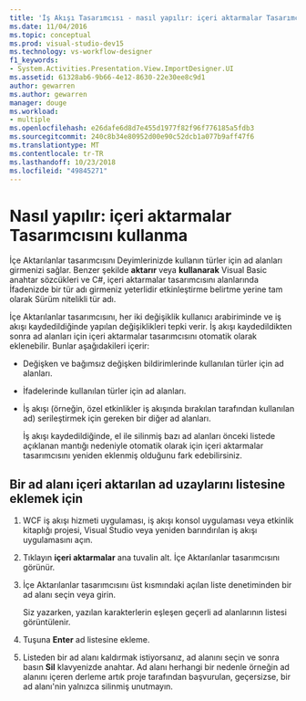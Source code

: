 ```yaml
---
title: 'İş Akışı Tasarımcısı - nasıl yapılır: içeri aktarmalar Tasarımcısını kullanma'
ms.date: 11/04/2016
ms.topic: conceptual
ms.prod: visual-studio-dev15
ms.technology: vs-workflow-designer
f1_keywords:
- System.Activities.Presentation.View.ImportDesigner.UI
ms.assetid: 61328ab6-9b66-4e12-8630-22e30ee8c9d1
author: gewarren
ms.author: gewarren
manager: douge
ms.workload:
- multiple
ms.openlocfilehash: e26dafe6d8d7e455d1977f82f96f776185a5fdb3
ms.sourcegitcommit: 240c8b34e80952d00e90c52dcb1a077b9aff47f6
ms.translationtype: MT
ms.contentlocale: tr-TR
ms.lasthandoff: 10/23/2018
ms.locfileid: "49845271"
---
```

# <a name="how-to-use-the-imports-designer"></a>Nasıl yapılır: içeri aktarmalar Tasarımcısını kullanma

İçe Aktarılanlar tasarımcısını Deyimlerinizde kullanın türler için ad alanları girmenizi sağlar. Benzer şekilde **aktarır** veya **kullanarak** Visual Basic anahtar sözcükleri ve C#, içeri aktarmalar tasarımcısını alanlarında İfadenizde bir tür adı girmeniz yeterlidir etkinleştirme belirtme yerine tam olarak Sürüm nitelikli tür adı.

İçe Aktarılanlar tasarımcısını, her iki değişiklik kullanıcı arabiriminde ve iş akışı kaydedildiğinde yapılan değişiklikleri tepki verir. İş akışı kaydedildikten sonra ad alanları için içeri aktarmalar tasarımcısını otomatik olarak eklenebilir. Bunlar aşağıdakileri içerir:

- Değişken ve bağımsız değişken bildirimlerinde kullanılan türler için ad alanları.

- İfadelerinde kullanılan türler için ad alanları.

- İş akışı (örneğin, özel etkinlikler iş akışında bırakılan tarafından kullanılan ad) serileştirmek için gereken bir diğer ad alanları.

  İş akışı kaydedildiğinde, el ile silinmiş bazı ad alanları önceki listede açıklanan mantığı nedeniyle otomatik olarak için içeri aktarmalar tasarımcısını yeniden eklenmiş olduğunu fark edebilirsiniz.

## <a name="to-add-a-namespace-to-the-list-of-imported-namespaces"></a>Bir ad alanı içeri aktarılan ad uzaylarını listesine eklemek için

1.  WCF iş akışı hizmeti uygulaması, iş akışı konsol uygulaması veya etkinlik kitaplığı projesi, Visual Studio veya yeniden barındırılan iş akışı uygulamasını açın.

2.  Tıklayın **içeri aktarmalar** ana tuvalin alt. İçe Aktarılanlar tasarımcısını görünür.

3.  İçe Aktarılanlar tasarımcısını üst kısmındaki açılan liste denetiminden bir ad alanı seçin veya girin.

     Siz yazarken, yazılan karakterlerin eşleşen geçerli ad alanlarının listesi görüntülenir.

4.  Tuşuna **Enter** ad listesine ekleme.

5.  Listeden bir ad alanı kaldırmak istiyorsanız, ad alanını seçin ve sonra basın **Sil** klavyenizde anahtar. Ad alanı herhangi bir nedenle örneğin ad alanını içeren derleme artık proje tarafından başvurulan, geçersizse, bir ad alanı'nin yalnızca silinmiş unutmayın.